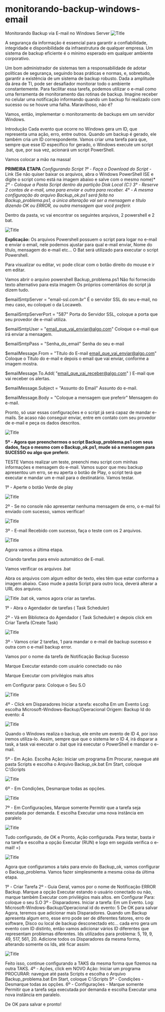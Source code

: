# monitorando-backup-windows-email
Monitorando Backup via E-mail no Windows Server
![Title](imagens/logo.jfif)

A segurança da informação é essencial para garantir a confiabilidade, integridade e disponibilidade da infraestrutura de qualquer empresa. Um sistema de backup eficiente é o mínimo esperado em qualquer ambiente corporativo.

Um bom administrador de sistemas tem a responsabilidade de adotar políticas de segurança, seguindo boas práticas e normas, e, sobretudo, garantir a existência de um sistema de backup robusto. Dada a amplitude da área de TI, pode ser desafiador monitorar todo o ambiente constantemente. Para facilitar essa tarefa, podemos utilizar o e-mail como uma ferramenta de monitoramento das rotinas de backup. Imagine receber no celular uma notificação informando quando um backup foi realizado com sucesso ou se houve uma falha. Maravilhoso, não é?

Vamos, então, implementar o monitoramento de backups em um servidor Windows.

Introdução
Cada evento que ocorre no Windows gera um ID, que representa uma ação, erro, entre outros. Quando um backup é gerado, ele também cria um ID correspondente. Vamos criar uma tarefa para que, sempre que esse ID específico for gerado, o Windows execute um script .bat, que, por sua vez, acionará um script PowerShell.

Vamos colocar a mão na massa!

**PRIMEIRA ETAPA**
*Configurando Script* 
*1º - Faça o Download do Script* - Link (Se não quiser baixar os arquivos, abra o Windows PowerShell ISE e digite o script como está na imagem abaixo e salve com o mesmo nome)*
*2° - Coloque a Pasta Script dentro da partição Disk Local (C:)*
*3° - Reserve 2 contas de e-mail, uma para enviar e outra para receber.*
*4° - A mesma configuração do arquivo Backup_ok.ps1 será feita no Backup_problema.ps1, a única alteração vai ser a mensagem e titulo dizendo OK ou ERROR, ou outra mensagem que você preferir.*

Dentro da pasta, vc vai encontrar os seguintes arquivos, 2 powershell e 2 bat.

![Title](imagens/1.jfif)

**Explicação:** Os arquivos Powershell possuem o script para logar no e-mail e enviar o email, nele podemos ajustar para qual e-mail enviar, Nome do título, mensagem do e-mail etc...
O Bat será utilizado para executar o script Powershell.

Para visualizar ou editar, vc pode clicar com o botão direito do mouse e ir em editar.

Vamos abrir o arquivo powershell Backup_problema.ps1
Não foi fornecido texto alternativo para esta imagem
Os próprios comentários do script já dizem tudo. 

$emailSmtpServer = "email-ssl.com.br" É o servidor SSL do seu e-mail, no meu caso, eu coloquei o da Locaweb.

$emailSmtpServerPort = "587"  Porta do Servidor SSL, coloque a porta que seu provedor de e-mail utiliza.

$emailSmtpUser = "email_que_vai_enviar@algo.com" Coloque o e-mail que irá enviar a mensagem.

$emailSmtpPass = "Senha_do_email" Senha do seu e-mail

$emailMessage.From = "Título do E-mail <email_que_vai_enviar@algo.com>" Coloque o Título do e-mail e depois o email que vai enviar, conforme a imagem mostra.

$emailMessage.To.Add( "email_que_vai_receber@algo.com" ) E-mail que vai receber os alertas.

$emailMessage.Subject = "Assunto do Email" Assunto do e-mail.

$emailMessage.Body = "Coloque a mensagem que preferir" Mensagem do e-mail.

Pronto, só usar essas configurações e o script já será capaz de mandar e-mails. Se acaso não conseguir enviar, entre em contato com seu provedor de e-mail e peça os dados descritos.

![Title](imagens/2.jfif)

**5º - Agora que preenchermos o script Backup_problema.ps1 com seus dados, faça o mesmo com o Backup_ok.ps1, mude só a mensagem para SUCESSO ou algo que preferir.**

TESTE
Vamos realizar um teste, preenchi meu script com minhas informações e mensagem do e-mail. Vamos supor que meu backup apresentou um erro, se eu aperta o botão de Play, o script terá que executar e mandar um e-mail para o destinatário. Vamos testar.

1º - Aperte o botão Verde de play

![Title](imagens/2.jfif)

2º - Se no console não apresentar nenhuma mensagem de erro, o e-mail foi enviado com sucesso, vamos verificar!

![Title](imagens/3.jfif)

3º - E-mail Recebido com sucesso, faça o teste com os 2 arquivos.

![Title](imagens/4.jfif)

Agora vamos a última etapa.

Criando tarefas para envio automático de E-mail.

Vamos verificar os arquivos .bat

Abra os arquivos com algum editor de texto, eles têm que estar conforma a imagem abaixo. Caso mude a pasta Script para outro loca, deverá alterar a URL dos arquivos.

![Title](imagens/5.jfif)
.bat ok, vamos agora criar as tarefas.

1º - Abra o Agendador de tarefas ( Task Scheduler)

2º - Vá em Biblioteca do Agendador ( Task Scheduler) e depois click em Criar Tarefa (Create Task)

![Title](imagens/6.jfif)

3º - Vamos criar 2 tarefas, 1 para mandar o e-mail de backup sucesso e outra com o e-mail backup error.

Vamos por o nome da tarefa de Notificação Backup Sucesso

Marque Executar estando com usuário conectado ou não

Marque Executar com privilégios mais altos

em Configurar para: Coloque o Seu S.O

![Title](imagens/7.jfif)

4º - Click em Disparadores
Iniciar a tarefa: escolha Em um Evento
Log: escolha Microsoft-Windows-Backup/Operacional
Origem: Backup
Id do evento: 4

![Title](imagens/8.jfif)

Quando o Windows realiza o backup, ele emite um evento de ID 4, por isso iremos utiliza-lo. Assim, sempre que que o sistema ler o ID 4, irá disparar a task, a task vai executar o .bat que irá executar o PowerShell e mandar o e-mail.

5º - Em Ação.
Escolha Ação: Iniciar um programa
Em Procurar, navegue até pasta Scripts e escolha o Arquivo Backup_ok.bat
Em Start, coloque C:\Scripts

![Title](imagens/9.jfif)

6º - Em Condições, Desmarque todas as opções.

![Title](imagens/10.jfif)

7º - Em Configurações, Marque somente Permitir que a tarefa seja executada por demanda.
E escolha Executar uma nova instância em paralelo

![Title](imagens/11.jfif)

Tudo configurado, de OK e Pronto, Ação configurada.
Para testar, basta ir na tarefa e escolha a opção Executar (RUN) e logo em seguida verifica o e-mail! =)

![Title](imagens/12.jfif)

Agora que configuramos a taks para envio do Backup_ok, vamos configurar o Backup_problema.
Vamos fazer simplesmente a mesma coisa da última etapa.

1º - Criar Tarefa
2º - Guia Geral, vamos por o nome de Notificação ERROR Backup.
Marque a opção Executar estando o usuário conectado ou não, marque também Executar com privilégios mais altos. em Configurar Para: coloque o seu S.O
3º - Disparadores.
Iniciar a tarefa: Em um Evento.
Log: Microsoft-Windows-Backup/Operacional
id do evento: 5
De OK para salvar
Agora, teremos que adicionar mais Disparadores.
Quando um Backup apresenta algum erro, esse erro pode ser de diferentes fatores, erro de software, Disco ou local de backup desconectado etc... cada erro gera um evento com ID distinto, então vamos adicionar vários ID diferentes que representam problemas diferentes.
Ids utilizados para problema: 5, 19, 9, 49, 517, 561, 20.
Adicione todos os Disparadores da mesma forma, alterando somente os Ids, até ficar assim:

![Title](imagens/13.jfif)

Feito isso, continue configurando a TAKS da mesma forma que fizemos na outra TAKS.
4º - Ações, click em NOVO 
Ação: Iniciar um programa
PROCURAR: navegue até pasta Scripts e escolha o Arquivo Backup_problema.bat
Em Start, coloque C:\Scripts
5º - Condições - Desmarque todas as opções.
6º - Configurações - Marque somente Permitir que a tarefa seja executada por demanda e escolha Executar uma nova instância em paralelo.

De OK para salvar e pronto!
